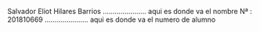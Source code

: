 Salvador Eliot Hilares Barrios ...................... aqui es donde va el nombre
Nª : 201810669                 ...................... aqui es donde va el numero de alumno

